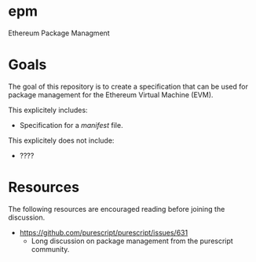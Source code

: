 # epm

Ethereum Package Managment


# Goals

The goal of this repository is to create a specification that can be used for
package management for the Ethereum Virtual Machine (EVM).

This explicitely includes:

* Specification for a *manifest* file.


This explicitely does not include:

* ????


# Resources

The following resources are encouraged reading before joining the discussion.

* https://github.com/purescript/purescript/issues/631
    * Long discussion on package management from the purescript community.
